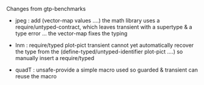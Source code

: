 Changes from gtp-benchmarks

- jpeg : add (vector-map values ....)
  the math library uses a require/untyped-contract,
  which leaves transient with a supertype & a type error
  ... the vector-map fixes the typing

- lnm : require/typed plot-pict
  transient cannot yet automatically recover the type from
  the (define-typed/untyped-identifier plot-pict ....)
  so manually insert a require/typed

- quadT : unsafe-provide a simple macro
  used so guarded & transient can reuse the macro
